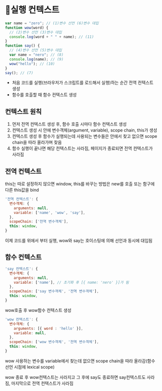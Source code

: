 # 🎃실행 컨텍스트

```javascript
var name = "zero"; // (1)변수 선언 (6)변수 대입
function wow(word) {
  // (2)변수 선언 (3)변수 대입
  console.log(word + " " + name); // (11)
}
function say() {
  // (4)변수 선언 (5)변수 대입
  var name = "nero"; // (8)
  console.log(name); // (9)
  wow("hello"); // (10)
}
say(); // (7)
```

- 처음 코드를 실행(브라우저가 스크립트를 로드해서 실행)하는 순간 전역 컨텍스트 생성
- 함수를 호출할 때 함수 컨텍스트 생성

## 컨텍스트 원칙

1. 먼저 전역 컨텍스트 생성 후, 함수 호출 시마다 함수 컨텍스트 생성
2. 컨텍스트 생성 시 안에 변수객체(argument, variable), scope chain, this가 생성
3. 컨텍스트 생성 후 함수가 실행되는데 사용되는 변수들은 안에서 찾고 없으면 scope chain을 따라 올라가며 찾음
4. 함수 실행이 끝나면 해당 컨텍스트는 사라짐, 페이지가 종료되면 전역 컨텍스트가 사라짐

## 전역 컨텍스트

this는 따로 설정하지 않으면 window, this를 바꾸는 방법은 new를 호출 또는 함구에 다른 this값을 bind

```javascript
'전역 컨텍스트': {
  변수객체: {
    arguments: null,
    variable: ['name', 'wow', 'say'],
  },
  scopeChain: ['전역 변수객체'],
  this: window,
}
```

이제 코드를 위에서 부터 실행, wow와 say는 호이스팅에 의해 선언과 동시에 대입됨

## 함수 컨텍스트

```javascript
'say 컨텍스트': {
  변수객체: {
    arguments: null,
    variable: ['name'], // 초기화 후 [{ name: 'nero' }]가 됨
  },
  scopeChain: ['say 변수객체', '전역 변수객체'],
  this: window,
}
```

wow호출 후 wow함수 컨텍스트 생성

```javascript
'wow 컨텍스트': {
  변수객체: {
    arguments: [{ word : 'hello' }],
    variable: null,
  },
  scopeChain: ['wow 변수객체', '전역 변수객체'],
  this: window,
}
```

wow 사용하는 변수를 variable에서 찾는데 없으면 scope chain을 따라 올라감(함수 선언 시점에 lexical scope)

wow 종료 후 wow컨텍스트는 사라지고 그 후에 say도 종료하면 say컨텍스트도 사라짐, 마지막으로 전역 컨텍스트가 사라짐

